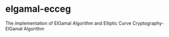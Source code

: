 # elgamal-ecceg
The implementation of ElGamal Algorithm and Elliptic Curve Cryptography-ElGamal Algorithm
